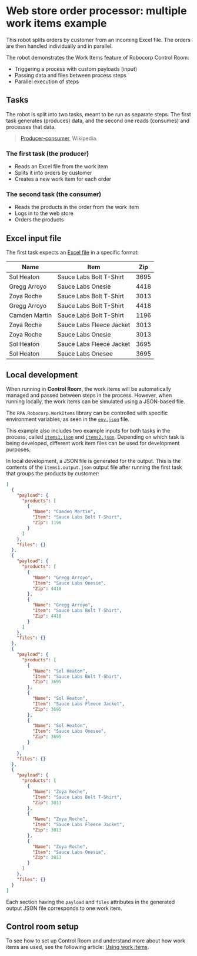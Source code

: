 # Web store order processor: multiple work items example

This robot splits orders by customer from an incoming Excel file. The orders are then handled individually and in parallel.

The robot demonstrates the Work Items feature of Robocorp Control Room:

- Triggering a process with custom payloads (input)
- Passing data and files between process steps
- Parallel execution of steps

## Tasks

The robot is split into two tasks, meant to be run as separate steps. The first task generates (produces) data, and the second one reads (consumes) and processes that data.

> [Producer-consumer](https://en.wikipedia.org/wiki/Producer%E2%80%93consumer_problem), Wikipedia.

### The first task (the producer)

- Reads an Excel file from the work item
- Splits it into orders by customer
- Creates a new work item for each order

### The second task (the consumer)

- Reads the products in the order from the work item
- Logs in to the web store
- Orders the products

## Excel input file

The first task expects an [Excel file](https://github.com/robocorp/example-web-store-work-items/raw/master/devdata/orders.xlsx) in a specific format:

| Name          | Item                     | Zip  |
| ------------- | ------------------------ | ---- |
| Sol Heaton    | Sauce Labs Bolt T-Shirt  | 3695 |
| Gregg Arroyo  | Sauce Labs Onesie        | 4418 |
| Zoya Roche    | Sauce Labs Bolt T-Shirt  | 3013 |
| Gregg Arroyo  | Sauce Labs Bolt T-Shirt  | 4418 |
| Camden Martin | Sauce Labs Bolt T-Shirt  | 1196 |
| Zoya Roche    | Sauce Labs Fleece Jacket | 3013 |
| Zoya Roche    | Sauce Labs Onesie        | 3013 |
| Sol Heaton    | Sauce Labs Fleece Jacket | 3695 |
| Sol Heaton    | Sauce Labs Onesee        | 3695 |

## Local development

When running in **Control Room**, the work items will be automatically managed and passed between steps in the process. However, when running locally, the work items can be simulated using a JSON-based file.

The `RPA.Robocorp.WorkItems` library can be controlled with specific environment variables, as seen in the [`env.json`](./devdata/env.json) file.

This example also includes two example inputs for both tasks in the process, called [`items1.json`](./devdata/items1.json) and [`items2.json`](./devdata/items2.json). Depending on which task is being developed, different work item files can be used for development purposes.

In local development, a JSON file is generated for the output. This is the contents of the `items1.output.json` output file after running the first task that groups the products by customer:

```json
[
  {
    "payload": {
      "products": [
        {
          "Name": "Camden Martin",
          "Item": "Sauce Labs Bolt T-Shirt",
          "Zip": 1196
        }
      ]
    },
    "files": {}
  },
  {
    "payload": {
      "products": [
        {
          "Name": "Gregg Arroyo",
          "Item": "Sauce Labs Onesie",
          "Zip": 4418
        },
        {
          "Name": "Gregg Arroyo",
          "Item": "Sauce Labs Bolt T-Shirt",
          "Zip": 4418
        }
      ]
    },
    "files": {}
  },
  {
    "payload": {
      "products": [
        {
          "Name": "Sol Heaton",
          "Item": "Sauce Labs Bolt T-Shirt",
          "Zip": 3695
        },
        {
          "Name": "Sol Heaton",
          "Item": "Sauce Labs Fleece Jacket",
          "Zip": 3695
        },
        {
          "Name": "Sol Heaton",
          "Item": "Sauce Labs Onesee",
          "Zip": 3695
        }
      ]
    },
    "files": {}
  },
  {
    "payload": {
      "products": [
        {
          "Name": "Zoya Roche",
          "Item": "Sauce Labs Bolt T-Shirt",
          "Zip": 3013
        },
        {
          "Name": "Zoya Roche",
          "Item": "Sauce Labs Fleece Jacket",
          "Zip": 3013
        },
        {
          "Name": "Zoya Roche",
          "Item": "Sauce Labs Onesie",
          "Zip": 3013
        }
      ]
    },
    "files": {}
  }
]
```

Each section having the `payload` and `files` attributes in the generated output JSON file corresponds to one work item.

## Control room setup

To see how to set up Control Room and understand more about how work items are used, see the following article: [Using work items](https://robocorp.com/docs/development-guide/control-room/data-pipeline).
